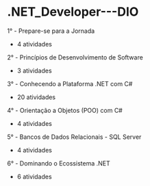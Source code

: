 # .NET_Developer---DIO

1° - Prepare-se para a Jornada
- 4 atividades

2° - Princípios de Desenvolvimento de Software
- 3 atividades

3° - Conhecendo a Plataforma .NET com C#
- 20 atividades

4° - Orientação a Objetos (POO) com C#
- 4 atividades

5° - Bancos de Dados Relacionais - SQL Server
- 4 atividades

6° - Dominando o Ecossistema .NET
- 6 atividades